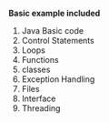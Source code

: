 **Basic example included**

 1. Java Basic code
 2. Control Statements
 3. Loops
 4. Functions
 5. classes
 6. Exception Handling
 7. Files
 8. Interface
 9. Threading
 
